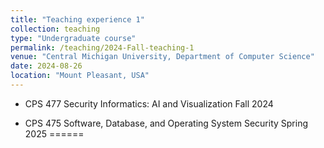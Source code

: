 ```yaml
---
title: "Teaching experience 1"
collection: teaching
type: "Undergraduate course"
permalink: /teaching/2024-Fall-teaching-1
venue: "Central Michigan University, Department of Computer Science"
date: 2024-08-26
location: "Mount Pleasant, USA"
---
```


* CPS 477  Security Informatics: AI and Visualization Fall 2024

* CPS 475  Software, Database, and Operating System Security Spring 2025
======

